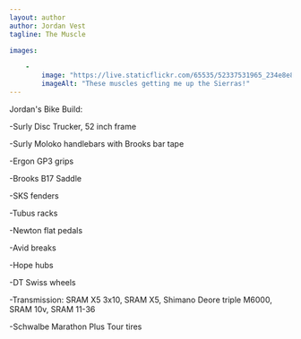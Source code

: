 ```yaml
---
layout: author
author: Jordan Vest
tagline: The Muscle

images:
   
    -
        image: "https://live.staticflickr.com/65535/52337531965_234e8e8753_o.jpg"
        imageAlt: "These muscles getting me up the Sierras!"
---
```


Jordan's Bike Build:

-Surly Disc Trucker, 52 inch frame

-Surly Moloko handlebars with Brooks bar tape

-Ergon GP3 grips

-Brooks B17 Saddle

-SKS fenders 

-Tubus racks

-Newton flat pedals

-Avid breaks 

-Hope hubs

-DT Swiss wheels

-Transmission: SRAM X5 3x10, SRAM X5, Shimano Deore triple M6000, SRAM 10v, SRAM 11-36

-Schwalbe Marathon Plus Tour tires


